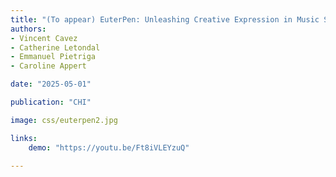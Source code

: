 ```yaml
---
title: "(To appear) EuterPen: Unleashing Creative Expression in Music Score Writing"
authors:
- Vincent Cavez
- Catherine Letondal
- Emmanuel Pietriga
- Caroline Appert

date: "2025-05-01"

publication: "CHI"

image: css/euterpen2.jpg

links:
    demo: "https://youtu.be/Ft8iVLEYzuQ"
   
---
```

